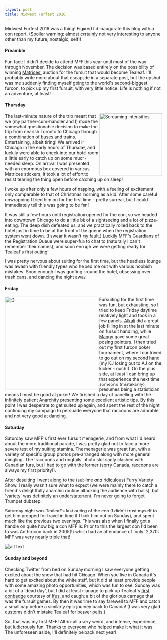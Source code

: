 ```yaml
---
layout: post
title: Midwest Furfest 2016
---
```


Midwest Furfest 2016 was a thing! Figured I'd inaugurate this blog with a con report. (Spoiler warning: almost certainly not very interesting to anyone other than my future, nostalgic, self!)

#### Preamble

Fun fact: I didn't decide to attend MFF this year until most of the way through November. The decision was based entirely on the possibility of winning [Matrices'](https://twitter.com/raisedbydogs) auction for the fursuit that would become Tealeaf. I'll probably write more about that escapade in a separate post, but the upshot was me suddenly finding myself going to the world's second-biggest furcon, to pick up my first fursuit, with very little notice. Life is nothing if not an adventure, at least!

#### Thursday

<img align="right" alt="Screaming intensifies" src="http://gdurl.com/WGOv" width="200"/>

The last-minute nature of the trip meant that we (my partner-cum-handler and I) made the somewhat questionable decision to make the trip from nearish Toronto to Chicago through a combination of buses and trains. Entertaining, albeit tiring! We arrived in Chicago in the early hours of Thursday, and luckily were able to check into our hotel room a little early to catch up on some much-needed sleep. On arrival I was presented with an enormous box covered in various Matrices stickers; it took a lot of effort to resist tearing the thing open before catching up on sleep!

I woke up after only a few hours of napping, with a feeling of excitement only comparable to that of Christmas morning as a kid. After some careful unwrapping I tried him on for the first time - pretty surreal, but I could immediately tell this was going to be fun!

It was still a few hours until registration opened for the con, so we headed into downtown Chicago to do a little bit of a sightseeing and a lot of pizza-eating. The deep dish defeated us, and we practically rolled back to the hotel just in time to be at the front of the queue when the registration system went down. (I swear it wasn't my fault.) Luckily MFF's Guardians of the Registration Queue were super-fun to chat to (naturally I can't remember their names), and soon enough we were getting ready for Tealeaf's first outing!

I was pretty nervous about suiting for the first time, but the headless lounge was awash with friendly types who helped me out with various noobish mistakes. Soon enough I was goofing around the hotel, obsessing over trash cans, and dancing the night away.

#### Friday

<img align="left" alt=":3" src="http://gdurl.com/jmIa" width="300"/>

Fursuiting for the first time was fun, but exhausting, so I tried to keep Friday daytime relatively light and took in a few panels. [Alkali](https://twitter.com/alkali_bismuth) did a great job filling in at the last minute on fursuit handling, while [Mangy](https://twitter.com/mangusu) gave some great posing pointers. I then tried out my first furcon poker tournament, where I contrived to go out on my second hand (my KJ losing out to AJ on the kicker - ouch!). On the plus side, at least I can bring up that experience the next time someone (mistakenly) presumes being a statistician means I must be good at poker! We finished a day of panelling with the infinitely patient [Anarchity](https://twitter.com/anarchity) presenting some excellent artistic tips. By this point I was desperate to get suited up again, and spent the rest of the night continuing my campaign to persuade everyone that raccoons are adorable and not very good at dancing.

#### Saturday

Saturday saw MFF's first ever fursuit menagerie, and from what I'd heard about the more traditional parade, I was pretty glad not to face a more severe test of my suiting stamina. The menagerie was great fun, with a variety of specific group photos pre-arranged along with more general mingling. The 'raccoons and ringtails' photo slot sadly clashed with Canadian furs, but I had to go with the former (sorry Canada, raccoons are always my first priority!).

After desuiting I went along to the (sublime *and* ridiculous) Furry Variety Show. I really wasn't sure what to expect (we were mainly there to catch a friend's delightfully anarchic routine attacking the audience with balls), but 'variety' was definitely an understatement. I'm never going to forget Trumpet dubstep.

Saturday night was Tealeaf's last outing of the con (I didn't trust myself to get him prepped for travel in time if I took him out on Sunday), and spent much like the previous two evenings. This was also when I finally got a handle on quite how big a con MFF is. Prior to this the largest con I'd been to was Anthrocon back in 2005(!) which had an attendance of 'only' 2,370: MFF was very nearly triple that!

![alt text][raccooons]

[raccooons]: http://gdurl.com/qzvt "Raccoooooooons!"

#### Sunday and beyond

Checking Twitter from bed on Sunday morning I saw everyone getting excited about the snow that had hit Chicago. When you live in Canada it's hard to get excited about the white stuff, but it did at least provide people with some amazing photo opportunities, which was fun to see. Sunday was a bit of a 'dead day', but I did at least manage to pick up Tealeaf's [first conbadge](https://twitter.com/tealeafraccoon/status/805560899830448129) courtesy of [Ifus](https://twitter.com/IfusMoraine), and caught a bit of the glorious carnage that was the fursuit games. By then it was time to say farewell to MFF and catch a small nap before a similarly epic journey back to Canada! (I was very glad customs didn't mistake Tealeaf for beaver pelts.)

So, that was my first MFF! All-in-all a very weird, and intense, experience, but ludicrously fun. Thanks to everyone who helped make it what it was. The unforeseen aside, I'll definitely be back next year!

